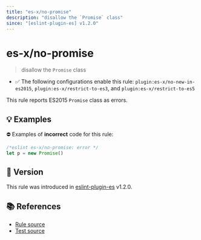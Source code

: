 ```yaml
---
title: "es-x/no-promise"
description: "disallow the `Promise` class"
since: "[eslint-plugin-es] v1.2.0"
---
```


# es-x/no-promise
> disallow the `Promise` class

- ✅ The following configurations enable this rule: `plugin:es-x/no-new-in-es2015`, `plugin:es-x/restrict-to-es3`, and `plugin:es-x/restrict-to-es5`

This rule reports ES2015 `Promise` class as errors.

## 💡 Examples

⛔ Examples of **incorrect** code for this rule:

<eslint-playground type="bad">

```js
/*eslint es-x/no-promise: error */
let p = new Promise()
```

</eslint-playground>

## 🚀 Version

This rule was introduced in [eslint-plugin-es] v1.2.0.

[eslint-plugin-es]: https://github.com/mysticatea/eslint-plugin-es

## 📚 References

- [Rule source](https://github.com/eslint-community/eslint-plugin-es-x/blob/master/lib/rules/no-promise.js)
- [Test source](https://github.com/eslint-community/eslint-plugin-es-x/blob/master/tests/lib/rules/no-promise.js)
